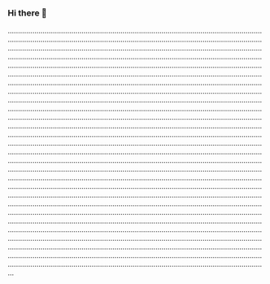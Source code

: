 ### Hi there 👋

...................................................................................................................................................................................................................................................................................................................................................................................................................................................................................................................................................................................................................................................................................................................................................................................................................................................................................................................................................................................................................................................................................................................................................................................................................................................................................................................................................................................................................................................................................................................................................................................................................................................................................................................................................................................................................................................................................................................................................................................................................................................................................................................................................................................................................................................................................................................................................................................................................................................................................................................................................................................................................................................................................................................................................................................................................................................................................................................................................................................................................................................................................................................................................................................................................................................................................................................................................................................................................................................................................................................................................................................................................